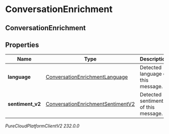 # ConversationEnrichment

## ConversationEnrichment

## Properties

|Name | Type | Description | Notes|
|------------ | ------------- | ------------- | -------------|
| **language** | [ConversationEnrichmentLanguage](ConversationEnrichmentLanguage) | Detected language of this message. | [optional] |
| **sentiment_v2** | [ConversationEnrichmentSentimentV2](ConversationEnrichmentSentimentV2) | Detected sentiment of this message. | [optional] |



_PureCloudPlatformClientV2 232.0.0_
